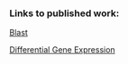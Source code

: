 ### Links to published work:

[Blast](https://rpubs.com/cskalley/1028893)

[Differential Gene Expression](https://rpubs.com/cskalley/1028843)
